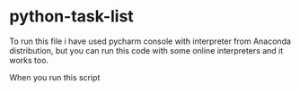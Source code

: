 # python-task-list

To run this file i have used pycharm console with interpreter from Anaconda distribution, but you can run this code with some online interpreters and it works too.

When you run this script 
